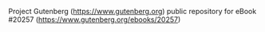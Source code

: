 Project Gutenberg (https://www.gutenberg.org) public repository for eBook #20257 (https://www.gutenberg.org/ebooks/20257)
